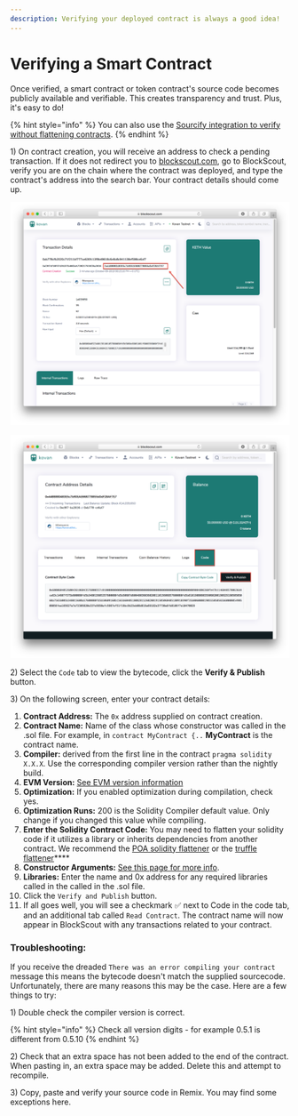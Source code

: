 ```yaml
---
description: Verifying your deployed contract is always a good idea!
---
```


# Verifying a Smart Contract

Once verified, a smart contract or token contract's source code becomes publicly available and verifiable. This creates transparency and trust. Plus, it's easy to do!

{% hint style="info" %}
You can also use the [Sourcify integration to verify without flattening contracts](contracts-verification-via-sourcify.md).
{% endhint %}

1\) On contract creation, you will receive an address to check a pending transaction. If it does not redirect you to [blockscout.com](https://blockscout.com/), go to BlockScout, verify you are on the chain where the contract was deployed, and type the contract's address into the search bar. Your contract details should come up.  


![The contract address is shown in contract creation details](../../../.gitbook/assets/contract_address.png)

![Contract details page](../../../.gitbook/assets/verity.png)

2\) Select the `Code` tab to view the bytecode, click the **Verify & Publish** button.

3\) On the following screen, enter your contract details: 

1. **Contract Address:** The `0x` address supplied on contract creation. 
2. **Contract Name:** Name of the class whose constructor was called in the .sol file. For example, in `contract MyContract {..` **MyContract** is the contract name. 
3. **Compiler:** derived from the first line in the contract `pragma solidity X.X.X`. Use the corresponding compiler version rather than the nightly build.
4. **EVM Version:** [See EVM version information](../evm-version-information.md)
5. **Optimization:** If you enabled optimization during compilation, check yes.
6. **Optimization Runs:** 200 is the Solidity Compiler default value. Only change if you changed this value while compiling.
7.  **Enter the Solidity Contract Code:** You may need to flatten your solidity code if it utilizes a library or inherits dependencies from another contract. We recommend the [POA solidity flattener](https://github.com/poanetwork/solidity-flattener) or the [truffle flattener](https://www.npmjs.com/package/truffle-flattener)\*\*\*\*
8. **Constructor Arguments:** [See this page for more info](../abi-encoded-constructor-arguments.md).
9. **Libraries:** Enter the name and 0x address for any required libraries called in the called in the .sol file.
10. Click the `Verify and Publish` button.
11. If all goes well, you will see a checkmark ✅ next to Code in the code tab, and an additional tab called `Read Contract`. The contract name will now appear in BlockScout with any transactions related to your contract.

### Troubleshooting:

If you receive the dreaded `There was an error compiling your contract` message this means the bytecode doesn't match the supplied sourcecode. Unfortunately, there are many reasons this may be the case. Here are a few things to try:

1\) Double check the compiler version is correct.

{% hint style="info" %}
Check all version digits - for example 0.5.1 is different from 0.5.10
{% endhint %}

2\) Check that an extra space has not been added to the end of the contract. When pasting in, an extra space may be added. Delete this and attempt to recompile.

3\) Copy, paste and verify your source code in Remix. You may find some exceptions here.

## 

